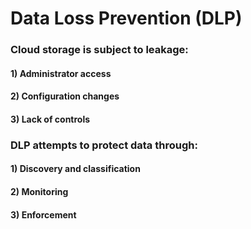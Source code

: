 # Data Loss Prevention (DLP)

### Cloud storage is subject to leakage:

#### 1) Administrator access

#### 2) Configuration changes

#### 3) Lack of controls

### DLP attempts to protect data through:

#### 1) Discovery and classification

#### 2) Monitoring

#### 3) Enforcement
